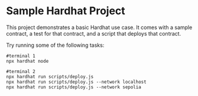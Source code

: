 # Sample Hardhat Project

This project demonstrates a basic Hardhat use case. It comes with a sample contract, a test for that contract, and a script that deploys that contract.

Try running some of the following tasks:

```shell
#terminal 1
npx hardhat node
 
#terminal 2
npx hardhat run scripts/deploy.js
npx hardhat run scripts/deploy.js --network localhost
npx hardhat run scripts/deploy.js --network sepolia
```